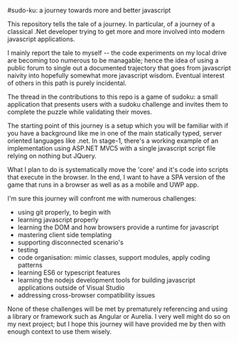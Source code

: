 #sudo-ku: a journey towards more and better javascript

This repository tells the tale of a journey. In particular, of a journey of a classical .Net developer trying to get more and more involved into modern javascript applications.

I mainly report the tale to myself -- the code experiments on my local drive are becoming too numerous to be managable; hence the idea of using a public forum to single out a documented trajectory that goes from javascript naivity into hopefully somewhat more javascript wisdom. Eventual interest of others in this path is purely incidental.

The thread in the contributions to this repo is a game of sudoku: a small application that presents users with a sudoku challenge and invites them to complete the puzzle while validating their moves.

The starting point of this journey is a setup which you will be familiar with if you have a background like me in one of the main statically typed, server oriented languages like .net. In stage-1, there's a working example of an implementation using ASP.NET MVC5 with a single javascript script file relying on nothing but JQuery.

What I plan to do is systematically move the 'core' and it's code into scripts that execute in the browser. In the end, I want to have a SPA version of the game that runs in a browser as well as as a mobile and UWP app.

I'm sure this journey will confront me with numerous challenges:
- using git properly, to begin with
- learning javascript properly
- learning the DOM and how browsers provide a runtime for javascript
- mastering client side templating
- supporting disconnected scenario's
- testing
- code organisation: mimic classes, support modules, apply coding patterns
- learning ES6 or typescript features
- learning the nodejs development tools for building javascript applications outside of Visual Studio
- addressing cross-browser compatibility issues

None of these challenges will be met by prematurely  referencing and using a library or framework such as Angular or Aurelia. I very well might do so on my next project; but I hope this journey will have provided me by then with enough context to use them wisely.
